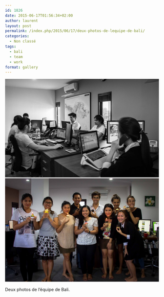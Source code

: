 ```yaml
---
id: 1826
date: 2015-06-17T01:56:34+02:00
author: laurent
layout: post
permalink: /index.php/2015/06/17/deux-photos-de-lequipe-de-bali/
categories:
  - Non classé
tags:
  - bali
  - team
  - work
format: gallery
---
```

<img src="/images/2015/06/tumblr_nq2g2aF8If1uuvt0bo1_1280.jpg" />
<img src="/images/2015/06/tumblr_nq2g2aF8If1uuvt0bo2_1280-1.jpg" />

Deux photos de l’équipe de Bali.